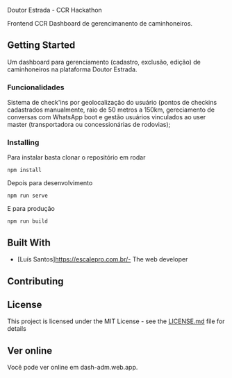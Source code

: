Doutor Estrada - CCR Hackathon

Frontend CCR Dashboard de gerencimanento de caminhoneiros.

## Getting Started

Um dashboard para gerenciamento (cadastro, exclusão, edição) de caminhoneiros na plataforma Doutor Estrada.

### Funcionalidades

Sistema de check'ins por geolocalização do usuário (pontos de checkins cadastrados manualmente, raio de 50 metros a 150km, gereciamento de conversas com WhatsApp boot e gestão usuários vinculados ao user master (transportadora ou concessionárias de rodovias);

### Installing

Para instalar basta clonar o repositório em rodar

```
npm install
```

Depois para desenvolvimento

```
npm run serve
```
E para produção
```
npm run build
```

## Built With

* [Luís Santos]https://escalepro.com.br/- The web developer

## Contributing


## License

This project is licensed under the MIT License - see the [LICENSE.md](LICENSE.md) file for details

## Ver online
Você pode ver online em dash-adm.web.app.
